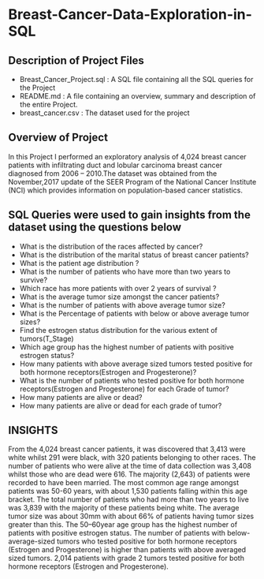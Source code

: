 # Breast-Cancer-Data-Exploration-in-SQL

## Description of Project Files

- Breast_Cancer_Project.sql : A SQL file containing all the SQL queries for the Project
- README.md : A file containing an overview, summary and description of the entire Project.
- breast_cancer.csv : The dataset used for the project

## Overview of Project
In this Project I performed an exploratory analysis of 4,024 breast cancer patients with infiltrating duct and lobular carcinoma breast cancer diagnosed from 2006 – 2010.The dataset was obtained from the November,2017 update of the SEER Program of the National Cancer Institute (NCI) which provides information on population-based cancer statistics.


## SQL Queries were used to gain insights from the dataset using the questions below
- What is the distribution of the races affected by cancer?
- What is the distribution of the marital status of breast cancer patients?
- What is the patient age distribution ?
- What is the number of patients who have more than two years to survive?
- Which race has more patients with over 2 years of survival ?
- What is the average tumor size amongst the cancer patients?
- What is the number of patients with above average tumor size?
- What is the Percentage of patients with below or above average tumor sizes?
- Find the estrogen status distribution for the various extent of tumors(T_Stage)
- Which age group has the highest number of patients with positive estrogen status?
- How many patients with above average sized tumors tested positive for both hormone receptors(Estrogen and Progesterone)? 
- What is the number of patients who tested positive for both hormone receptors(Estrogen and Progesterone) for each Grade of tumor? 
- How many patients are alive or dead?
- How many patients are alive or dead for each grade of tumor?

## INSIGHTS

From the 4,024 breast cancer patients, it was discovered that 3,413 were white whilst 291 were black, with 320 patients belonging to other races. The number of patients who were alive at the time of data collection was 3,408 whilst those who are dead were 616. The majority (2,643) of patients were recorded to have been married. The most common age range amongst patients was 50-60 years, with about 1,530 patients falling within this age bracket. The total number of patients who had more than two years to live was 3,839 with the majority of these patients being white. The average tumor size was about 30mm with about 66% of patients having tumor sizes greater than this. The 50–60year age group has the highest number of patients with positive estrogen status. The number of patients with below-average-sized tumors who tested positive for both hormone receptors (Estrogen and Progesterone) is higher than patients with above averaged sized tumors. 2,014 patients with grade 2 tumors tested positive for both hormone receptors (Estrogen and Progesterone).
